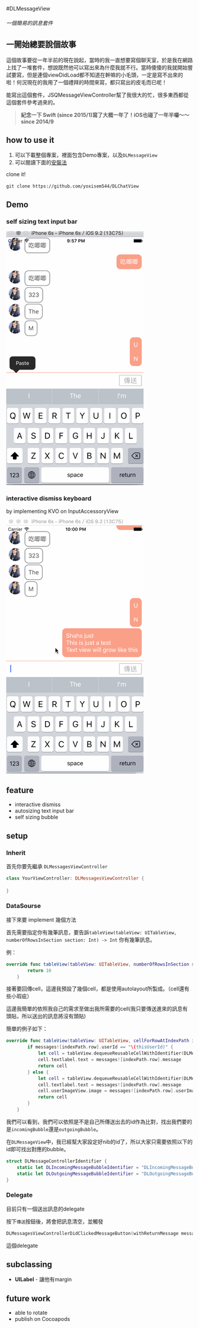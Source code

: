 #DLMessageView
###### 一個簡易的訊息套件
## 一開始總要說個故事
這個故事要從一年半前的現在說起，當時的我一直想要寫個聊天室，於是我在網路上找了一堆套件，想說既然他可以寫出來為什麼我就不行。當時傻傻的我就開始嘗試要寫，但是連個viewDidLoad都不知道在幹嘛的小毛頭，一定是寫不出來的啦！何況現在的我用了一個禮拜的時間來寫，都只寫出的皮毛而已呢！

能寫出這個套件，JSQMessageViewController幫了我很大的忙，很多東西都從這個套件參考過來的。

>**紀念一下 Swift (since 2015/1)寫了大概一年了！iOS也碰了一年半囉～～ since 2014/9**

## how to use it
1. 可以下載整個專案，裡面包含Demo專案，以及`DLMessageView`
2. 可以閱讀下面的[安裝法](https://github.com/yoxisem544/DLChatView#how-to-use-it)

clone it!

`git clone https://github.com/yoxisem544/DLChatView`  


## Demo
### self sizing text input bar
![image](DemoChat.gif)

### interactive dismiss keyboard
by implementing KVO on InputAccessoryView

![image](DemoKeoboard.gif)

## feature
- interactive dismiss
- autosizing text input bar
- self sizing bubble

## setup

### Inherit
首先你要先繼承 `DLMessagesViewController`

```swift
class YourViewController: DLMessagesViewController {

}
```

### DataSourse
接下來要 implement 幾個方法

首先需要指定你有幾筆訊息，要告訴`tableView(tableView: UITableView, numberOfRowsInSection section: Int) -> Int` 你有幾筆訊息。

例：

```swift
override func tableView(tableView: UITableView, numberOfRowsInSection section: Int) -> Int {
        return 10
    }
```

接著要回傳cell，這邊我預設了幾個cell，都是使用autolayout所製成。（cell還有些小瑕疵）

這邊我簡單的依照我自己的需求至做出我所需要的cell(我只要傳送進來的訊息有頭貼，所以送出的訊息將沒有頭貼)

簡單的例子如下：

```swift
override func tableView(tableView: UITableView, cellForRowAtIndexPath indexPath: NSIndexPath) -> UITableViewCell {
        if messages![indexPath.row].userId == "\(thisUserId)" {
            let cell = tableView.dequeueReusableCellWithIdentifier(DLMessageControllerIdentifier.DLOutgoingMessageBubbleIdentifier) as! DLOutgoingMessageBubble
            cell.textlabel.text = messages![indexPath.row].message
            return cell
        } else {
            let cell = tableView.dequeueReusableCellWithIdentifier(DLMessageControllerIdentifier.DLIncomingMessageBubbleIdentifier) as! DLIncomingMessageBubble
            cell.textlabel.text = messages![indexPath.row].message
            cell.userImageView.image = messages![indexPath.row].userImage
            return cell
        }
    }
```

我們可以看到，我們可以依照是不是自己所傳送出去的id作為比對，找出我們要的是`incomingBubble`還是`outgoingBubble`。

在`DLMessageView`中，我已經幫大家設定好nib的id了，所以大家只需要依照以下的id即可找出對應的bubble。

```swift
struct DLMessageControllerIdentifier {
    static let DLIncomingMessageBubbleIdentifier = "DLIncomingMessageBubble"
    static let DLOutgoingMessageBubbleIdentifier = "DLOutgoingMessageBubble"
}
```

### Delegate 
目前只有一個送出訊息的delegate

按下`傳送`按鈕後，將會把訊息清空，並觸發
```swift
DLMessagesViewControllerDidClickedMessageButton(withReturnMessage message: String?)
```

這個delegate

## subclassing
- **UILabel** - 讓他有margin


## future work
- able to rotate
- publish on Cocoapods